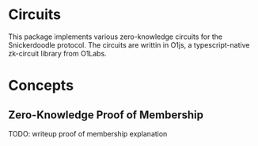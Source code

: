 # Circuits

This package implements various zero-knowledge circuits for the Snickerdoodle protocol. The circuits are writtin in O1js, a typescript-native zk-circuit library from
O1Labs. 

# Concepts
## Zero-Knowledge Proof of Membership

TODO: writeup proof of membership explanation 